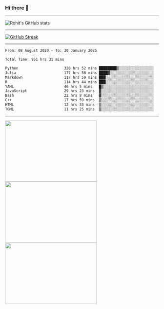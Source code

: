### Hi there 👋

<hr/>

![Rohit's GitHub stats](https://github-readme-stats.vercel.app/api?username=RohitRathore1&show_icons=true&theme=transparent)

<hr/>

[![GitHub Streak](http://github-readme-streak-stats.herokuapp.com?user=RohitRathore1&theme=dark&mode=weekly)](https://git.io/streak-stats)

<hr/>

<!--START_SECTION:waka-->

```txt
From: 08 August 2020 - To: 30 January 2025

Total Time: 951 hrs 31 mins

Python                     320 hrs 52 mins ████████▒░░░░░░░░░░░░░░░░   33.72 %
Julia                      177 hrs 56 mins ████▓░░░░░░░░░░░░░░░░░░░░   18.70 %
Markdown                   117 hrs 59 mins ███░░░░░░░░░░░░░░░░░░░░░░   12.40 %
R                          114 hrs 44 mins ███░░░░░░░░░░░░░░░░░░░░░░   12.06 %
YAML                       46 hrs 5 mins   █▒░░░░░░░░░░░░░░░░░░░░░░░   04.84 %
JavaScript                 29 hrs 23 mins  ▓░░░░░░░░░░░░░░░░░░░░░░░░   03.09 %
Bash                       22 hrs 8 mins   ▓░░░░░░░░░░░░░░░░░░░░░░░░   02.33 %
C++                        17 hrs 59 mins  ▒░░░░░░░░░░░░░░░░░░░░░░░░   01.89 %
HTML                       12 hrs 33 mins  ▒░░░░░░░░░░░░░░░░░░░░░░░░   01.32 %
TOML                       11 hrs 25 mins  ▒░░░░░░░░░░░░░░░░░░░░░░░░   01.20 %
```

<!--END_SECTION:waka-->

<hr/>

<p>
  <img src="https://wakatime.com/share/@TeAmp0is0N/0205e68a-e5ed-48bf-b870-3c94c1fa77d3.svg" width="300" height="200">
  <img src="https://wakatime.com/share/@TeAmp0is0N/3935ee43-08a3-493e-8b95-60c1f9204b15.svg" width="300" height="200">
  <img src="https://wakatime.com/share/@TeAmp0is0N/8717aacc-7340-44e0-abb1-987dc9823fcd.svg" width="300" height="200">
</p>




